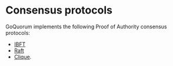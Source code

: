 # Consensus protocols

GoQuorum implements the following Proof of Authority consensus protocols:

* [IBFT](IBFT.md)
* [Raft](Raft.md)
* [Clique](Clique.md). 
